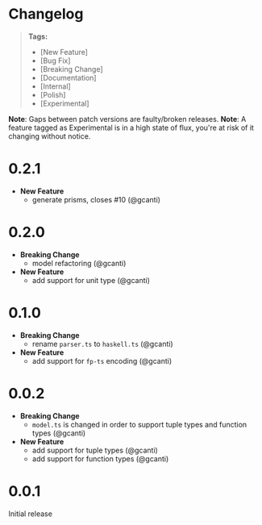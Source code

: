 # Changelog

> **Tags:**
>
> - [New Feature]
> - [Bug Fix]
> - [Breaking Change]
> - [Documentation]
> - [Internal]
> - [Polish]
> - [Experimental]

**Note**: Gaps between patch versions are faulty/broken releases.
**Note**: A feature tagged as Experimental is in a high state of flux, you're at risk of it changing without notice.

# 0.2.1

- **New Feature**
  - generate prisms, closes #10 (@gcanti)

# 0.2.0

- **Breaking Change**
  - model refactoring (@gcanti)
- **New Feature**
  - add support for unit type (@gcanti)

# 0.1.0

- **Breaking Change**
  - rename `parser.ts` to `haskell.ts` (@gcanti)
- **New Feature**
  - add support for `fp-ts` encoding (@gcanti)

# 0.0.2

- **Breaking Change**
  - `model.ts` is changed in order to support tuple types and function types (@gcanti)
- **New Feature**
  - add support for tuple types (@gcanti)
  - add support for function types (@gcanti)

# 0.0.1

Initial release

